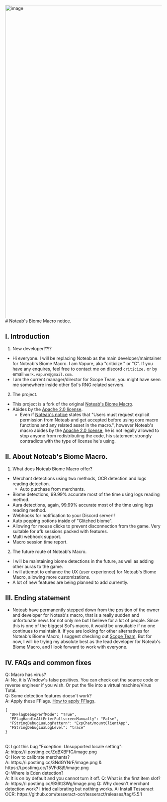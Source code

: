 <img width="1919" height="1006" alt="image" src="https://github.com/user-attachments/assets/c0f12605-daee-4ed3-bc48-8524073a5918" /># Noteab's Biome Macro notice.
## I. Introduction
1) New developer??!?
- Hi everyone. I will be replacing Noteab as the main developer/maintainer for Noteab's Biome Macro. I am Vapure, aka "criticize." or "C". If you have any enquires, feel free to contact me on discord `criticize.` or by email `work.vapure@gmail.com`.
- I am the current manager/director for Scope Team, you might have seen me somewhere inside other Sol's RNG related servers.
2) The project.
- This project is a fork of the original [Noteab's Biome Macro](https://github.com/noteab/Noteab-Macro/).
- Abides by the [Apache 2.0 license](https://github.com/noteab/Noteab-Macro/blob/main/LICENSE).
  - Even if [Noteab's notice](https://github.com/noteab/Noteab-Macro/blob/main/NOTICE.txt) states that "Users must request explicit permission from Noteab and get accepted before using core macro functions and any related asset in the macro.", however Noteab's macro abides by the [Apache 2.0 license](https://github.com/noteab/Noteab-Macro/blob/main/LICENSE), he is not legally allowed to stop anyone from redistributing the code, his statement strongly contradicts with the type of license he's using.
## II. About Noteab's Biome Macro.
1) What does Noteab Biome Macro offer?
- Merchant detections using two methods, OCR detection and logs reading detection.
  - Auto purchase from merchants.
- Biome detections, 99.99% accurate most of the time using logs reading method.
- Aura detections, again, 99.99% accurate most of the time using logs reading method.
- Webhooks for notification to your Discord server!!
- Auto popping potions inside of "Glitched biome".
- Allowing for mouse clicks to prevent disconnection from the game. Very suitable for afk sessions packed with features.
- Multi webhook support.
- Macro session time report.
2) The future route of Noteab's Macro.
- I will be maintaining biome detections in the future, as well as adding other auras to the game.
- I will attempt to enhance the UX (user experience) for Noteab's Biome Macro, allowing more customizations.
- A lot of new features are being planned to add currently.
## III. Ending statement
- Noteab have permanently stepped down from the position of the owner and developer for Noteab's macro, that is a really sudden and unfortunate news for not only me but I believe for a lot of people. Since this is one of the biggest Sol's macro, it would be unsuitable if no one continues to maintain it. If you are looking for other alternatives for Noteab's Biome Macro, I suggest checking out [Scope Team](https://discord.gg/vuHAR97FWZ). But for now, I will be trying my absolute best as the lead developer for Noteab's Biome Macro, and I look forward to work with everyone.
## IV. FAQs and common fixes
Q: Macro has virus?<br>
A: No, it is Window's false positives. You can check out the source code or reverse engineer if you wish. Or put the file into a virtual machine/Virus Total.<br>
Q: Some detection features doesn't work?<br>
A: Apply these FFlags. [How to apply FFlags](https://www.youtube.com/watch?v=4ryeAMV3fLM).<br>
```
{
  "DFFlagDebugPerfMode": "True",
  "FFlagHandleAltEnterFullscreenManually": "False",
  "FStringDebugLuaLogPattern": "ExpChat/mountClientApp",
  "FStringDebugLuaLogLevel": "trace"
}
```
<br>
Q: I got this bug "Exception: Unsupported locale setting":<br>
A: https://i.postimg.cc/ZqBXBFfG/image.png<br>
Q: How to calibrate merchants?<br>
A: https://i.postimg.cc/3NdGYNrF/image.png & https://i.postimg.cc/15VFd8j9/image.png<br>
Q: Where is Eden detection?<br>
A: It is on by default and you cannot turn it off.
Q: What is the first item slot?
A: https://i.postimg.cc/9X6tt3Wg/image.png
Q: Why doesn't merchant detection work? I tried calibrating but nothing works.
A: Install Tesseract OCR: https://github.com/tesseract-ocr/tesseract/releases/tag/5.5.1
